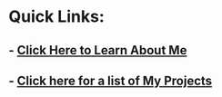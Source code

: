 

# Quick Links:
## - [Click Here to Learn About Me](./about.md)
## - [Click here for a list of My Projects](./projects.md)
